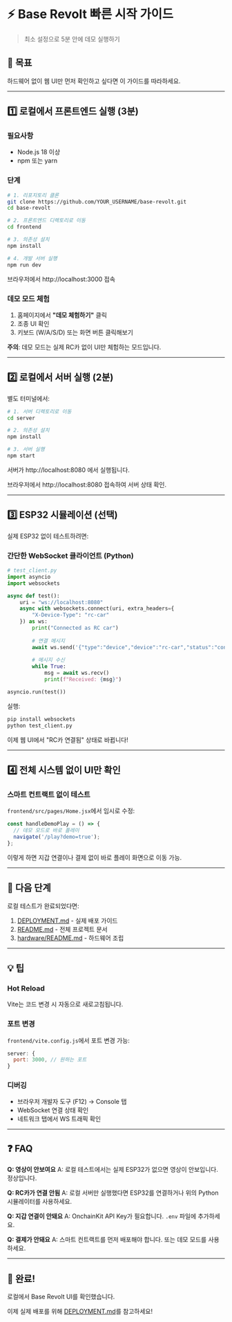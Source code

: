 # ⚡ Base Revolt 빠른 시작 가이드

> 최소 설정으로 5분 안에 데모 실행하기

## 🎯 목표

하드웨어 없이 웹 UI만 먼저 확인하고 싶다면 이 가이드를 따라하세요.

---

## 1️⃣ 로컬에서 프론트엔드 실행 (3분)

### 필요사항
- Node.js 18 이상
- npm 또는 yarn

### 단계

```bash
# 1. 리포지토리 클론
git clone https://github.com/YOUR_USERNAME/base-revolt.git
cd base-revolt

# 2. 프론트엔드 디렉토리로 이동
cd frontend

# 3. 의존성 설치
npm install

# 4. 개발 서버 실행
npm run dev
```

브라우저에서 http://localhost:3000 접속

### 데모 모드 체험

1. 홈페이지에서 **"데모 체험하기"** 클릭
2. 조종 UI 확인
3. 키보드 (W/A/S/D) 또는 화면 버튼 클릭해보기

**주의**: 데모 모드는 실제 RC카 없이 UI만 체험하는 모드입니다.

---

## 2️⃣ 로컬에서 서버 실행 (2분)

별도 터미널에서:

```bash
# 1. 서버 디렉토리로 이동
cd server

# 2. 의존성 설치
npm install

# 3. 서버 실행
npm start
```

서버가 http://localhost:8080 에서 실행됩니다.

브라우저에서 http://localhost:8080 접속하여 서버 상태 확인.

---

## 3️⃣ ESP32 시뮬레이션 (선택)

실제 ESP32 없이 테스트하려면:

### 간단한 WebSocket 클라이언트 (Python)

```python
# test_client.py
import asyncio
import websockets

async def test():
    uri = "ws://localhost:8080"
    async with websockets.connect(uri, extra_headers={
        "X-Device-Type": "rc-car"
    }) as ws:
        print("Connected as RC car")
        
        # 연결 메시지
        await ws.send('{"type":"device","device":"rc-car","status":"connected"}')
        
        # 메시지 수신
        while True:
            msg = await ws.recv()
            print(f"Received: {msg}")

asyncio.run(test())
```

실행:
```bash
pip install websockets
python test_client.py
```

이제 웹 UI에서 "RC카 연결됨" 상태로 바뀝니다!

---

## 4️⃣ 전체 시스템 없이 UI만 확인

### 스마트 컨트랙트 없이 테스트

`frontend/src/pages/Home.jsx`에서 임시로 수정:

```javascript
const handleDemoPlay = () => {
  // 데모 모드로 바로 플레이
  navigate('/play?demo=true');
};
```

이렇게 하면 지갑 연결이나 결제 없이 바로 플레이 화면으로 이동 가능.

---

## 🚀 다음 단계

로컬 테스트가 완료되었다면:

1. [DEPLOYMENT.md](DEPLOYMENT.md) - 실제 배포 가이드
2. [README.md](README.md) - 전체 프로젝트 문서
3. [hardware/README.md](hardware/README.md) - 하드웨어 조립

---

## 💡 팁

### Hot Reload
Vite는 코드 변경 시 자동으로 새로고침됩니다.

### 포트 변경
`frontend/vite.config.js`에서 포트 변경 가능:
```javascript
server: {
  port: 3000, // 원하는 포트
}
```

### 디버깅
- 브라우저 개발자 도구 (F12) → Console 탭
- WebSocket 연결 상태 확인
- 네트워크 탭에서 WS 트래픽 확인

---

## ❓ FAQ

**Q: 영상이 안보여요**
A: 로컬 테스트에서는 실제 ESP32가 없으면 영상이 안보입니다. 정상입니다.

**Q: RC카가 연결 안됨**
A: 로컬 서버만 실행했다면 ESP32를 연결하거나 위의 Python 시뮬레이터를 사용하세요.

**Q: 지갑 연결이 안돼요**
A: OnchainKit API Key가 필요합니다. `.env` 파일에 추가하세요.

**Q: 결제가 안돼요**
A: 스마트 컨트랙트를 먼저 배포해야 합니다. 또는 데모 모드를 사용하세요.

---

## 🎉 완료!

로컬에서 Base Revolt UI를 확인했습니다.

이제 실제 배포를 위해 [DEPLOYMENT.md](DEPLOYMENT.md)를 참고하세요!

